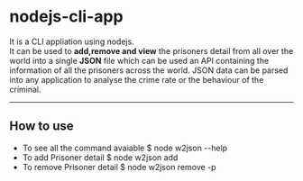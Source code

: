 # nodejs-cli-app
It is a CLI appliation using nodejs.<br>
It can be used to **add,remove and view** the prisoners detail from all over the world into a single **JSON** file which can be used an API containing the information of all the prisoners across the world.
JSON data can be parsed into any application to analyse the crime rate or the behaviour of the criminal. 
<hr>
<h2> How to use</h2>

* To see all the command avaiable 
$ node w2json --help              
* To add Prisoner detail
$ node w2json add
* To remove Prisoner detail
$ node w2json remove -p <prisoner-id>
